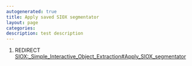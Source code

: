 ```yaml
---
autogenerated: true
title: Apply saved SIOX segmentator
layout: page
categories: 
description: test description
---
```


1.  REDIRECT [SIOX:\_Simple\_Interactive\_Object\_Extraction\#Apply\_SIOX\_segmentator](SIOX__Simple_Interactive_Object_Extraction#Apply_SIOX_segmentator)
